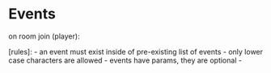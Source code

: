 # Events

on room join (player):

[rules]: - an event must exist inside of pre-existing list of events
         - only lower case characters are allowed
         - events have params, they are optional
         - 
